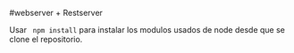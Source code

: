 #webserver + Restserver

Usar ``` npm install``` para instalar los modulos usados de node desde que se clone 
el repositorio.